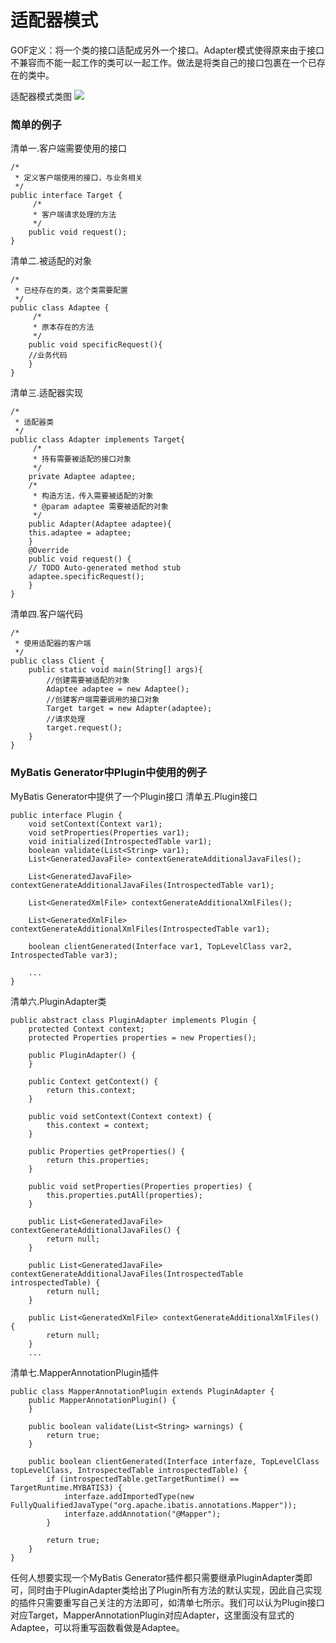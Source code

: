 # 适配器模式
GOF定义：将一个类的接口适配成另外一个接口。Adapter模式使得原来由于接口不兼容而不能一起工作的类可以一起工作。做法是将类自己的接口包裹在一个已存在的类中。  

适配器模式类图
![](https://www.ibm.com/developerworks/cn/java/j-lo-adapter-pattern/img001.jpg)  
### 简单的例子
清单一.客户端需要使用的接口
```
/*
 * 定义客户端使用的接口，与业务相关
 */
public interface Target {
     /*
     * 客户端请求处理的方法
     */
    public void request();
}
```
清单二.被适配的对象
```
/*
 * 已经存在的类，这个类需要配置
 */
public class Adaptee {
     /*
     * 原本存在的方法
     */
    public void specificRequest(){
    //业务代码
    }
}
```
清单三.适配器实现
```
/*
 * 适配器类
 */
public class Adapter implements Target{
     /*
     * 持有需要被适配的接口对象
     */
    private Adaptee adaptee;
    /*
     * 构造方法，传入需要被适配的对象
     * @param adaptee 需要被适配的对象
     */
    public Adapter(Adaptee adaptee){
    this.adaptee = adaptee;
    }
    @Override
    public void request() {
    // TODO Auto-generated method stub
    adaptee.specificRequest();
    }
}
```
清单四.客户端代码
```
/*
 * 使用适配器的客户端
 */
public class Client {
    public static void main(String[] args){
        //创建需要被适配的对象
        Adaptee adaptee = new Adaptee();
        //创建客户端需要调用的接口对象
        Target target = new Adapter(adaptee);
        //请求处理
        target.request();
    }
}
```
### MyBatis Generator中Plugin中使用的例子
MyBatis Generator中提供了一个Plugin接口
清单五.Plugin接口
```
public interface Plugin {
    void setContext(Context var1);
    void setProperties(Properties var1);
    void initialized(IntrospectedTable var1);
    boolean validate(List<String> var1);
    List<GeneratedJavaFile> contextGenerateAdditionalJavaFiles();

    List<GeneratedJavaFile> contextGenerateAdditionalJavaFiles(IntrospectedTable var1);

    List<GeneratedXmlFile> contextGenerateAdditionalXmlFiles();

    List<GeneratedXmlFile> contextGenerateAdditionalXmlFiles(IntrospectedTable var1);

    boolean clientGenerated(Interface var1, TopLevelClass var2, IntrospectedTable var3);

    ...
}
```
清单六.PluginAdapter类
```
public abstract class PluginAdapter implements Plugin {
    protected Context context;
    protected Properties properties = new Properties();

    public PluginAdapter() {
    }

    public Context getContext() {
        return this.context;
    }

    public void setContext(Context context) {
        this.context = context;
    }

    public Properties getProperties() {
        return this.properties;
    }

    public void setProperties(Properties properties) {
        this.properties.putAll(properties);
    }

    public List<GeneratedJavaFile> contextGenerateAdditionalJavaFiles() {
        return null;
    }

    public List<GeneratedJavaFile> contextGenerateAdditionalJavaFiles(IntrospectedTable introspectedTable) {
        return null;
    }

    public List<GeneratedXmlFile> contextGenerateAdditionalXmlFiles() {
        return null;
    }
    ...
```
清单七.MapperAnnotationPlugin插件
```
public class MapperAnnotationPlugin extends PluginAdapter {
    public MapperAnnotationPlugin() {
    }

    public boolean validate(List<String> warnings) {
        return true;
    }

    public boolean clientGenerated(Interface interfaze, TopLevelClass topLevelClass, IntrospectedTable introspectedTable) {
        if (introspectedTable.getTargetRuntime() == TargetRuntime.MYBATIS3) {
            interfaze.addImportedType(new FullyQualifiedJavaType("org.apache.ibatis.annotations.Mapper"));
            interfaze.addAnnotation("@Mapper");
        }

        return true;
    }
}
```
任何人想要实现一个MyBatis Generator插件都只需要继承PluginAdapter类即可，同时由于PluginAdapter类给出了Plugin所有方法的默认实现，因此自己实现的插件只需要重写自己关注的方法即可，如清单七所示。我们可以认为Plugin接口对应Target，MapperAnnotationPlugin对应Adapter，这里面没有显式的Adaptee，可以将重写函数看做是Adaptee。
